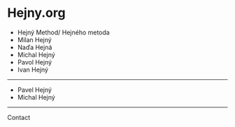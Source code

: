 # Hejny.org


- Hejný Method/ Hejného metoda 
- Milan Hejný
- Naďa Hejná 
- Michal Hejný 
- Pavol Hejný 
- Ivan Hejný 

---


- Pavel Hejný 
- Michal Hejný 


---

Contact 
